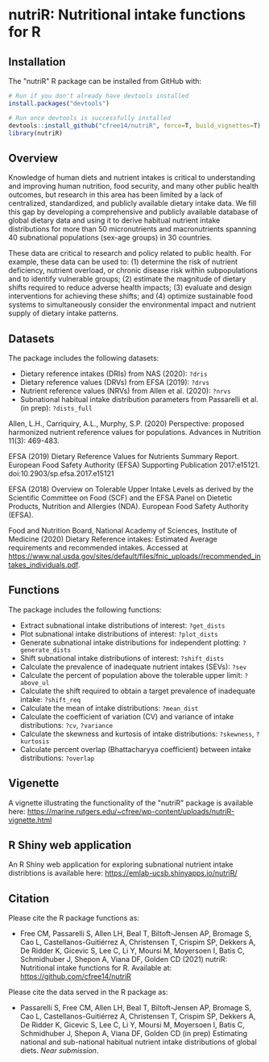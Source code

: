 nutriR: Nutritional intake functions for R
======================================================================

Installation
------------

The "nutriR" R package can be installed from GitHub with:

``` r
# Run if you don't already have devtools installed
install.packages("devtools")

# Run once devtools is successfully installed
devtools::install_github("cfree14/nutriR", force=T, build_vignettes=T)
library(nutriR)
```

Overview
---------
Knowledge of human diets and nutrient intakes is critical to understanding and improving human nutrition, food security, and many other public health outcomes, but research in this area has been limited by a lack of centralized, standardized, and publicly available dietary intake data. We fill this gap by developing a comprehensive and publicly available database of global dietary data and using it to derive habitual nutrient intake distributions for more than 50 micronutrients and macronutrients spanning 40 subnational populations (sex-age groups) in 30 countries. 

These data are critical to research and policy related to public health. For example, these data can be used to: (1) determine the risk of nutrient deficiency, nutrient overload, or chronic disease risk within subpopulations and to identify vulnerable groups; (2) estimate the magnitude of dietary shifts required to reduce adverse health impacts; (3) evaluate and design interventions for achieving these shifts; and (4) optimize sustainable food systems to simultaneously consider the environmental impact and nutrient supply of dietary intake patterns. 


Datasets
---------

The package includes the following datasets:

- Dietary reference intakes (DRIs) from NAS (2020): `?dris`
- Dietary reference values (DRVs) from EFSA (2019): `?drvs`
- Nutrient reference values (NRVs) from Allen et al. (2020): `?nrvs`
- Subnational habitual intake distribution parameters from Passarelli et al. (in prep): `?dists_full`

Allen, L.H., Carriquiry, A.L., Murphy, S.P. (2020) Perspective: proposed harmonized nutrient reference values for populations. Advances in Nutrition 11(3): 469-483.

EFSA (2019) Dietary Reference Values for Nutrients Summary Report. European Food Safety Authority (EFSA) Supporting Publication 2017:e15121. doi:10.2903/sp.efsa.2017.e15121

EFSA (2018) Overview on Tolerable Upper Intake Levels as derived by the Scientific Committee on Food (SCF) and the EFSA Panel on Dietetic Products, Nutrition and Allergies (NDA). European Food Safety Authority (EFSA).

Food and Nutrition Board, National Academy of Sciences, Institute of Medicine (2020) Dietary Reference intakes: Estimated Average requirements and recommended intakes. Accessed at https://www.nal.usda.gov/sites/default/files/fnic_uploads//recommended_intakes_individuals.pdf.

Functions
---------

The package includes the following functions:

- Extract subnational intake distributions of interest: `?get_dists`
- Plot subnational intake distributions of interest: `?plot_dists`
- Generate subnational intake distributions for independent plotting: `?generate_dists`
- Shift subnational intake distributions of interest: `?shift_dists`
- Calculate the prevalence of inadequate nutrient intakes (SEVs): `?sev`
- Calculate the percent of population above the tolerable upper limit: `?above_ul`
- Calculate the shift required to obtain a target prevalence of inadequate intake: `?shift_req`
- Calculate the mean of intake distributions: `?mean_dist`
- Calculate the coefficient of variation (CV) and variance of intake distributions: `?cv`, `?variance`
- Calculate the skewness and kurtosis of intake distributions: `?skewness`, `?kurtosis`
- Calculate percent overlap (Bhattacharyya coefficient) between intake distributions: `?overlap`

Vigenette
---------

A vignette illustrating the functionality of the "nutriR" package is available here: 
https://marine.rutgers.edu/~cfree/wp-content/uploads/nutriR-vignette.html

R Shiny web application
---------

An R Shiny web application for exploring subnational nutrient intake distribtions is available here: 
https://emlab-ucsb.shinyapps.io/nutriR/

Citation
------------

Please cite the R package functions as:

* Free CM, Passarelli S, Allen LH, Beal T, Biltoft-Jensen AP, Bromage S, Cao L, Castellanos-Guitiérrez A, Christensen T, Crispim SP, Dekkers A, De Ridder K, Gicevic S, Lee C, Li Y, Moursi M, Moyersoen I,  Batis C, Schmidhuber J,  Shepon A, Viana DF, Golden CD (2021) nutriR: Nutritional intake functions for R. Available at: https://github.com/cfree14/nutriR

Please cite the data served in the R package as:

* Passarelli S, Free CM, Allen LH, Beal T, Biltoft-Jensen AP, Bromage S, Cao L, Castellanos-Guitiérrez A, Christensen T, Crispim SP, Dekkers A, De Ridder K, Gicevic S, Lee C, Li Y, Moursi M, Moyersoen I,  Batis C, Schmidhuber J,  Shepon A, Viana DF, Golden CD (in prep) Estimating national and sub-national habitual nutrient intake distributions of global diets. _Near submission_.

